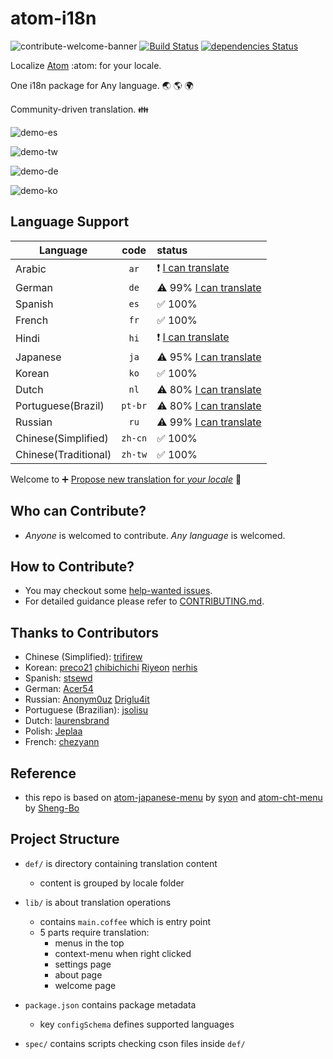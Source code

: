# atom-i18n

![contribute-welcome-banner][contribute-welcome-banner]
[![Build Status](https://travis-ci.org/liuderchi/atom-i18n.svg?branch=master)][travis-project] [![dependencies Status](https://david-dm.org/liuderchi/atom-i18n/status.svg)](https://david-dm.org/liuderchi/atom-i18n)

Localize [Atom][atom] :atom: for your locale.

One i18n package for Any language. :earth_asia: :earth_americas: :earth_africa:

Community-driven translation. :family:

![demo-es][demo-es]

![demo-tw][demo-tw]

![demo-de][demo-de]

![demo-ko][demo-ko]

## Language Support

| Language | code | status |
| -------- |:----:|:-------|
| Arabic | `ar` | :exclamation: [I can translate][ar-issue-filter] |
| German | `de` | :warning: 99% [I can translate][de-issue-filter] |
| Spanish | `es` | :white_check_mark: 100% |
| French | `fr` | :white_check_mark: 100% |
| Hindi | `hi` | :exclamation: [I can translate][hi-issue-filter] |
| Japanese | `ja` | :warning: 95% [I can translate][ja-issue-filter] |
| Korean | `ko` | :white_check_mark: 100% |
| Dutch | `nl` | :warning: 80% [I can translate][nl-issue-filter] |
| Portuguese(Brazil) | `pt-br` | :warning: 80% [I can translate][pt-br-issue-filter] |
| Russian | `ru` | :warning: 99% [I can translate][ru-issue-filter] |
| Chinese(Simplified) |  `zh-cn` | :white_check_mark: 100% |
| Chinese(Traditional) | `zh-tw` | :white_check_mark: 100% |


 Welcome to :heavy_plus_sign: [Propose new translation for *your locale*][Create Issue] :memo:


## Who can Contribute?

  - *Anyone* is welcomed to contribute. *Any language* is welcomed.


## How to Contribute?

  - You may checkout some [help-wanted issues][help-wanted issues].
  - For detailed guidance please refer to [CONTRIBUTING.md][CONTRIBUTING.md].


## Thanks to Contributors

  - Chinese (Simplified): [trifirew](https://github.com/trifirew)
  - Korean: [preco21](https://github.com/preco21) [chibichichi](https://github.com/chibichichi) [Riyeon](https://github.com/Riyeon) [nerhis](https://github.com/nerhis)
  - Spanish: [stsewd](https://github.com/stsewd)
  - German: [Acer54](https://github.com/Acer54)
  - Russian: [Anonym0uz](https://github.com/Anonym0uz) [Driglu4it](https://github.com/Driglu4it)
  - Portuguese (Brazilian): [jsolisu](https://github.com/jsolisu)
  - Dutch: [laurensbrand](https://github.com/laurensbrand)
  - Polish: [Jeplaa](https://github.com/Jeplaa)
  - French: [chezyann](https://github.com/chezyann)


## Reference

  - this repo is based on [atom-japanese-menu](https://atom.io/packages/japanese-menu) by [syon](https://atom.io/users/syon) and [atom-cht-menu](https://atom.io/packages/cht-menu) by [Sheng-Bo](https://atom.io/users/Sheng-Bo)


## Project Structure

  * `def/` is directory containing translation content
      * content is grouped by locale folder

  * `lib/` is about translation operations
      * contains `main.coffee` which is entry point
      * 5 parts require translation:
          * menus in the top
          * context-menu when right clicked
          * settings page
          * about page
          * welcome page

  * `package.json` contains package metadata
      * key `configSchema` defines supported languages

  * `spec/` contains scripts checking cson files inside `def/`


[contribute-welcome-banner]: https://camo.githubusercontent.com/9c8a9bb0456c3bff0d34d8ea66071420f1ab2c44/68747470733a2f2f696d672e736869656c64732e696f2f62616467652f436f6e747269627574696f6e732d77656c636f6d652d626c75652e737667 ""
[travis-project]: https://travis-ci.org/liuderchi/atom-i18n "travis-project"
[david-status]: https://david-dm.org/liuderchi/atom-i18n/status.svg "david-status"
[david-project]: https://david-dm.org/liuderchi/atom-i18n "david-project"
[atom]: https://atom.io/ "atom"
[demo-es]: https://cloud.githubusercontent.com/assets/4994705/23652503/36826bd6-0364-11e7-9683-43cdcc2aae88.png "demo-es"
[demo-tw]: https://cloud.githubusercontent.com/assets/4994705/23652298/5123f294-0363-11e7-8f8f-e9c83f19710e.png "demo-tw"
[demo-de]: https://cloud.githubusercontent.com/assets/4994705/23652305/57d92cf8-0363-11e7-8895-85b0d5d394f9.png "demo-de"
[demo-ko]: https://cloud.githubusercontent.com/assets/4994705/23652303/54ee6fd0-0363-11e7-9b34-da9e23181be7.png "demo-ko"

[ar-issue-filter]: https://github.com/liuderchi/atom-i18n/issues?utf8=%E2%9C%93&q=is%3Aissue%20is%3Aopen%20label%3A%22help%20wanted%22%20label%3A%22i18n%20ar%22 "ar-issue-filter"
[es-issue-filter]: https://github.com/liuderchi/atom-i18n/issues?utf8=%E2%9C%93&q=is%3Aissue%20is%3Aopen%20label%3A%22help%20wanted%22%20label%3A%22i18n%20es%22 "es-issue-filter"
[de-issue-filter]: https://github.com/liuderchi/atom-i18n/issues?utf8=%E2%9C%93&q=is%3Aissue%20is%3Aopen%20label%3A%22help%20wanted%22%20label%3A%22i18n%20de%22 "de-issue-filter"
[fr-issue-filter]: https://github.com/liuderchi/atom-i18n/issues?utf8=%E2%9C%93&q=is%3Aissue%20is%3Aopen%20label%3A%22help%20wanted%22%20label%3A%22i18n%20fr%22 "fr-issue-filter"
[hi-issue-filter]: https://github.com/liuderchi/atom-i18n/issues?utf8=%E2%9C%93&q=is%3Aissue%20is%3Aopen%20label%3A%22help%20wanted%22%20label%3A%22i18n%20hi%22 "hi-issue-filter"
[ja-issue-filter]: https://github.com/liuderchi/atom-i18n/issues?utf8=%E2%9C%93&q=is%3Aissue%20is%3Aopen%20label%3A%22help%20wanted%22%20label%3A%22i18n%20ja%22 "ja-issue-filter"
[ko-issue-filter]: https://github.com/liuderchi/atom-i18n/issues?utf8=%E2%9C%93&q=is%3Aissue%20is%3Aopen%20label%3A%22help%20wanted%22%20label%3A%22i18n%20ko%22 "ko-issue-filter"
[nl-issue-filter]: https://github.com/liuderchi/atom-i18n/issues?utf8=%E2%9C%93&q=is%3Aissue%20is%3Aopen%20label%3A%22help%20wanted%22%20label%3A%22i18n%20nl%22 "nl-issue-filter"
[pt-br-issue-filter]: https://github.com/liuderchi/atom-i18n/issues?utf8=%E2%9C%93&q=is%3Aissue%20is%3Aopen%20label%3A%22help%20wanted%22%20label%3A%22i18n%20pt-br%22 "pt-br-issue-filter"
[ru-issue-filter]: https://github.com/liuderchi/atom-i18n/issues?utf8=%E2%9C%93&q=is%3Aissue%20is%3Aopen%20label%3A%22help%20wanted%22%20label%3A%22i18n%20ru%22 "ru-issue-filter"
[zh-cn-issue-filter]: https://github.com/liuderchi/atom-i18n/issues?utf8=%E2%9C%93&q=is%3Aissue%20is%3Aopen%20label%3A%22help%20wanted%22%20label%3A%22i18n%20zh-cn%22 "zh-cn-issue-filter"
[zh-tw-issue-filter]: https://github.com/liuderchi/atom-i18n/issues?utf8=%E2%9C%93&q=is%3Aissue%20is%3Aopen%20label%3A%22help%20wanted%22%20label%3A%22i18n%20zh-tw%22 "zh-tw-issue-filter"

[Create Issue]: https://github.com/liuderchi/atom-i18n/issues/new "Create Issue"
[help-wanted issues]: https://github.com/liuderchi/atom-i18n/issues?q=is%3Aopen+is%3Aissue+label%3A%22help+wanted%22
[CONTRIBUTING.md]: https://github.com/liuderchi/atom-i18n/blob/master/CONTRIBUTING.md "CONTRIBUTING.md"
